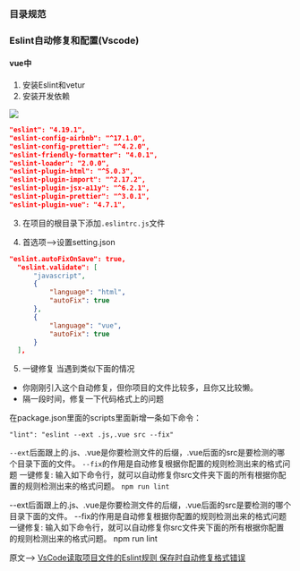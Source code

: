 ### 目录规范


### Eslint自动修复和配置(Vscode)

#### vue中

1. 安装Eslint和vetur
2. 安装开发依赖

![](https://upload-images.jianshu.io/upload_images/9249356-34b65f8f3561bffb.png?imageMogr2/auto-orient/strip%7CimageView2/2/w/1240)

```json
"eslint": "4.19.1",
"eslint-config-airbnb": "^17.1.0",
"eslint-config-prettier": "^4.2.0",
"eslint-friendly-formatter": "4.0.1",
"eslint-loader": "2.0.0",
"eslint-plugin-html": "^5.0.3",
"eslint-plugin-import": "^2.17.2",
"eslint-plugin-jsx-a11y": "^6.2.1",
"eslint-plugin-prettier": "^3.0.1",
"eslint-plugin-vue": "4.7.1",
```

3. 在项目的根目录下添加`.eslintrc.js`文件

4. 首选项——>设置setting.json

```json
"eslint.autoFixOnSave": true,
  "eslint.validate": [
      "javascript",
      {
          "language": "html",
          "autoFix": true
      },
      {
          "language": "vue",
          "autoFix": true
      }
  ],

```
5. 一键修复
当遇到类似下面的情况

- 你刚刚引入这个自动修复，但你项目的文件比较多，且你又比较懒。
- 隔一段时间，修复一下代码格式上的问题

在package.json里面的scripts里面新增一条如下命令：

`"lint": "eslint --ext .js,.vue src --fix"`

`--ext`后面跟上的.js、.vue是你要检测文件的后缀，.vue后面的src是要检测的哪个目录下面的文件。
`--fix`的作用是自动修复根据你配置的规则检测出来的格式问题
一键修复:
输入如下命令行，就可以自动修复你src文件夹下面的所有根据你配置的规则检测出来的格式问题。
`npm run lint`

--ext后面跟上的.js、.vue是你要检测文件的后缀，.vue后面的src是要检测的哪个目录下面的文件。
--fix的作用是自动修复根据你配置的规则检测出来的格式问题
一键修复:
输入如下命令行，就可以自动修复你src文件夹下面的所有根据你配置的规则检测出来的格式问题。
npm run lint

原文——> [VsCode读取项目文件的Eslint规则 保存时自动修复格式错误](https://juejin.im/post/5b9dee8ff265da0afe62d1dd#heading-8)
